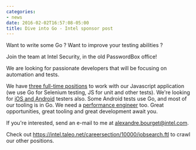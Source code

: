 ```yaml
---
categories:
- news
date: 2016-02-02T16:57:08-05:00
title: Dive into Go - Intel sponsor post
---
```


Want to write some Go ? Want to improve your testing abilities ?

Join the team at Intel Security, in the old PasswordBox office!

We are looking for passionate developers that will be focusing on
automation and tests.

We have
[three full-time positions](https://intel.taleo.net/careersection/10000/jobdetail.ftl?job=785961)
to work with our Javascript application (we use Go for Selenium
testing, JS for unit and other tests). We're looking for
[iOS and Android](https://intel.taleo.net/careersection/10000/jobdetail.ftl?job=787302)
testers also.  Some Android tests use Go, and most of our tooling is
in Go.  We need a
[performance engineer](https://intel.taleo.net/careersection/10000/jobdetail.ftl?job=785859)
too. Great opportunities, great tooling and great development await you.

If you're interested, send an e-mail to me at <a
href="mailto:alexandre.bourget@intel.com">alexandre.bourget@intel.com</a>.

Check out https://intel.taleo.net/careersection/10000/jobsearch.ftl to
crawl our other positions.
